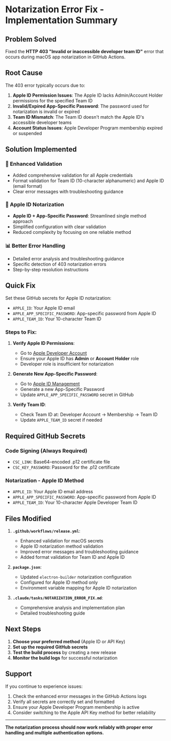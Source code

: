 # Notarization Error Fix - Implementation Summary

## Problem Solved

Fixed the **HTTP 403 "Invalid or inaccessible developer team ID"** error that occurs during macOS app notarization in GitHub Actions.

## Root Cause

The 403 error typically occurs due to:
1. **Apple ID Permission Issues**: The Apple ID lacks Admin/Account Holder permissions for the specified Team ID
2. **Invalid/Expired App-Specific Password**: The password used for notarization is invalid or expired
3. **Team ID Mismatch**: The Team ID doesn't match the Apple ID's accessible developer teams
4. **Account Status Issues**: Apple Developer Program membership expired or suspended

## Solution Implemented

### 🔧 Enhanced Validation
- Added comprehensive validation for all Apple credentials
- Format validation for Team ID (10-character alphanumeric) and Apple ID (email format)
- Clear error messages with troubleshooting guidance

### 🔄 Apple ID Notarization
- **Apple ID + App-Specific Password**: Streamlined single method approach
- Simplified configuration with clear validation
- Reduced complexity by focusing on one reliable method

### 📊 Better Error Handling
- Detailed error analysis and troubleshooting guidance
- Specific detection of 403 notarization errors
- Step-by-step resolution instructions

## Quick Fix

Set these GitHub secrets for Apple ID notarization:
- `APPLE_ID`: Your Apple ID email
- `APPLE_APP_SPECIFIC_PASSWORD`: App-specific password from Apple ID
- `APPLE_TEAM_ID`: Your 10-character Team ID

### Steps to Fix:
1. **Verify Apple ID Permissions**:
   - Go to [Apple Developer Account](https://developer.apple.com/account/)
   - Ensure your Apple ID has **Admin** or **Account Holder** role
   - Developer role is insufficient for notarization

2. **Generate New App-Specific Password**:
   - Go to [Apple ID Management](https://appleid.apple.com/)
   - Generate a new App-Specific Password
   - Update `APPLE_APP_SPECIFIC_PASSWORD` secret in GitHub

3. **Verify Team ID**:
   - Check Team ID at: Developer Account → Membership → Team ID
   - Update `APPLE_TEAM_ID` secret if needed

## Required GitHub Secrets

### Code Signing (Always Required)
- `CSC_LINK`: Base64-encoded .p12 certificate file
- `CSC_KEY_PASSWORD`: Password for the .p12 certificate

### Notarization - Apple ID Method
- `APPLE_ID`: Your Apple ID email address
- `APPLE_APP_SPECIFIC_PASSWORD`: App-specific password from Apple ID
- `APPLE_TEAM_ID`: Your 10-character Apple Developer Team ID

## Files Modified

1. **`.github/workflows/release.yml`**:
   - Enhanced validation for macOS secrets
   - Apple ID notarization method validation
   - Improved error messages and troubleshooting guidance
   - Added format validation for Team ID and Apple ID

2. **`package.json`**:
   - Updated `electron-builder` notarization configuration
   - Configured for Apple ID method only
   - Environment variable mapping for Apple ID notarization

3. **`.claude/tasks/NOTARIZATION_ERROR_FIX.md`**:
   - Comprehensive analysis and implementation plan
   - Detailed troubleshooting guide

## Next Steps

1. **Choose your preferred method** (Apple ID or API Key)
2. **Set up the required GitHub secrets**
3. **Test the build process** by creating a new release
4. **Monitor the build logs** for successful notarization

## Support

If you continue to experience issues:
1. Check the enhanced error messages in the GitHub Actions logs
2. Verify all secrets are correctly set and formatted
3. Ensure your Apple Developer Program membership is active
4. Consider switching to the Apple API Key method for better reliability

---

**The notarization process should now work reliably with proper error handling and multiple authentication options.**
